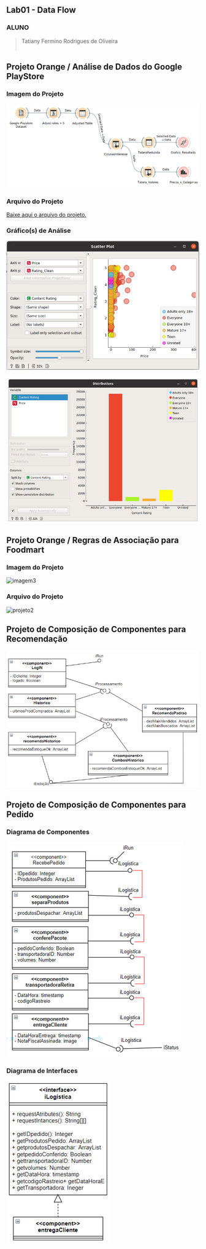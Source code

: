 ## Lab01 - Data Flow

### ALUNO
   >Tatiany Fermino Rodrigues de Oliveira
<br><br>

## Projeto Orange / Análise de Dados do Google PlayStore
### Imagem do Projeto
  ![Imagem Projeto1](imagens/projeto1.PNG)
<br>	
### Arquivo do Projeto
   [Baixe aqui o arquivo do projeto.](orange/google-playstore-preparation.ows)
<br>
### Gráfico(s) de Análise
  ![Grafico1](imagens/grafico1.PNG)
<br>
<br>
  ![Grafico2](imagens/grafico2.png)
<br>
## Projeto Orange / Regras de Associação para Foodmart
### Imagem do Projeto
  ![imagem3](imagens/imagem3.PNG)
<br>
### Arquivo do Projeto
  ![projeto2](orange/projeto2.PNG)
<br>
## Projeto de Composição de Componentes para Recomendação
  ![diagrama1](imagens/diagrama1.PNG)
<br>  
## Projeto de Composição de Componentes para Pedido
### Diagrama de Componentes
  ![diagrama2](imagens/diagrama2.PNG)
<br>
### Diagrama de Interfaces
  ![diagrama3](imagens/diagrama3.PNG)
